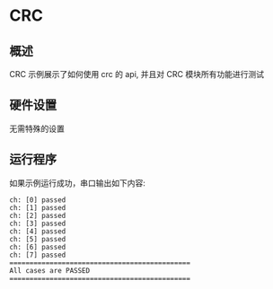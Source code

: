 # CRC

## 概述

CRC 示例展示了如何使用 crc 的 api, 并且对 CRC 模块所有功能进行测试

## 硬件设置

无需特殊的设置

## 运行程序

如果示例运行成功，串口输出如下内容:

```console
ch: [0] passed
ch: [1] passed
ch: [2] passed
ch: [3] passed
ch: [4] passed
ch: [5] passed
ch: [6] passed
ch: [7] passed
=============================================
All cases are PASSED
=============================================
```
